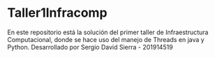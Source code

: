 # Taller1Infracomp
En este repositorio está la solución del primer taller de Infraestructura Computacional, donde se hace uso del manejo de Threads en java y Python.
Desarrollado por Sergio David Sierra - 201914519
